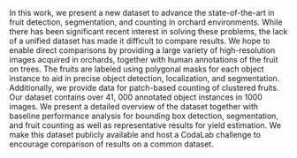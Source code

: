 In this work, we present a new dataset to advance the state-of-the-art in fruit detection, segmentation, and counting in orchard environments. While there has been significant recent interest in solving these problems, the lack of a unified dataset has made it difficult to compare results. We hope to enable direct comparisons by providing a large variety of high-resolution images acquired in orchards, together with human annotations of the fruit on trees. The fruits are labeled using polygonal masks for each object instance to aid in precise object detection, localization, and segmentation. Additionally, we provide data for patch-based counting of clustered fruits. Our dataset contains over 41, 000 annotated object instances in 1000 images. We present a detailed overview of the dataset together with baseline performance analysis for bounding box detection, segmentation, and fruit counting as well as representative results for yield estimation. We make this dataset publicly available and host a CodaLab challenge to encourage comparison of results on a common dataset.
